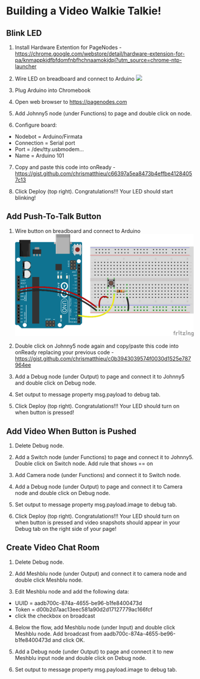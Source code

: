 # Building a Video Walkie Talkie!

## Blink LED

1. Install Hardware Extention for PageNodes - https://chrome.google.com/webstore/detail/hardware-extension-for-pa/knmappkjdfbfdomfnbfhchnaamokjdpj?utm_source=chrome-ntp-launcher

2. Wire LED on breadboard and connect to Arduino ![](http://image.slidesharecdn.com/trevormcdonald-monitoringthephysicalworldwithnagiosandarduino-141022121006-conversion-gate02/95/nagios-conference-2014-trevor-mcdonald-monitoring-the-physical-world-with-nagios-and-arduino-10-638.jpg?cb=1413980127)

3. Plug Arduino into Chromebook

4. Open web browser to https://pagenodes.com

5. Add Johnny5 node (under Functions) to page and double click on node.

6. Configure board:
  - Nodebot = Arduino/Firmata
  - Connection = Serial port
  - Port = /dev/tty.usbmodem...
  - Name = Arduino 101

7. Copy and paste this code into onReady - https://gist.github.com/chrismatthieu/c66397a5ea8473b4effbe41284057c13

8. Click Deploy (top right). Congratulations!!!  Your LED should start blinking!

## Add Push-To-Talk Button

1. Wire button on breadboard and connect to Arduino
![](https://github.com/rwaldron/johnny-five/raw/master/docs/breadboard/button.png)

2. Double click on Johnny5 node again and copy/paste this code into onReady replacing your previous code - https://gist.github.com/chrismatthieu/c0b3943039574f0030d1525e787964ee

3. Add a Debug node (under Output) to page and connect it to Johnny5 and double click on Debug node.

4. Set output to message property msg.payload to debug tab.

5. Click Deploy (top right). Congratulations!!!  Your LED should turn on when button is pressed!

## Add Video When Button is Pushed

1. Delete Debug node.

2. Add a Switch node (under Functions) to page and connect it to Johnny5. Double click on Switch node.  Add rule that shows == on

3. Add Camera node (under Functions) and connect it to Switch node.

4. Add a Debug node (under Output) to page and connect it to Camera node and double click on Debug node.

5. Set output to message property msg.payload.image to debug tab.

6. Click Deploy (top right). Congratulations!!!  Your LED should turn on when button is pressed and video snapshots should appear in your Debug tab on the right side of your page!

## Create Video Chat Room

1. Delete Debug node.

2. Add Meshblu node (under Output) and connect it to camera node and double click Meshblu node.

3. Edit Meshblu node and add the following data:

  - UUID = aadb700c-874a-4655-be96-b1fe8400473d
  - Token = d00b2d7aac13eec581a90d2d17127779ac166fcf
  - click the checkbox on broadcast

4. Below the flow, add Meshblu node (under Input) and double click Meshblu node. Add broadcast from aadb700c-874a-4655-be96-b1fe8400473d and click OK.

5. Add a Debug node (under Output) to page and connect it to new Meshblu input node and double click on Debug node.

6. Set output to message property msg.payload.image to debug tab.
